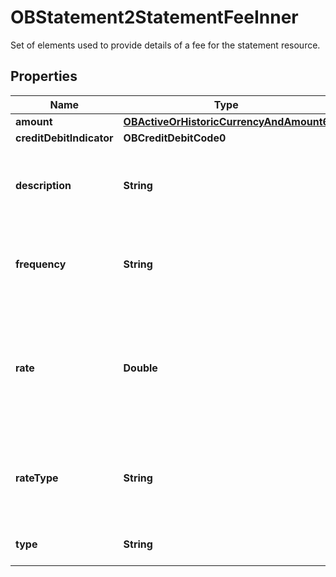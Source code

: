 

# OBStatement2StatementFeeInner

Set of elements used to provide details of a fee for the statement resource.

## Properties

| Name | Type | Description | Notes |
|------------ | ------------- | ------------- | -------------|
|**amount** | [**OBActiveOrHistoricCurrencyAndAmount6**](OBActiveOrHistoricCurrencyAndAmount6.md) |  |  |
|**creditDebitIndicator** | **OBCreditDebitCode0** |  |  |
|**description** | **String** | Description that may be available for the statement fee. |  [optional] |
|**frequency** | **String** | How frequently the fee is applied to the Account. |  [optional] |
|**rate** | **Double** | Rate charged for Statement Fee (where it is charged in terms of a rate rather than an amount) |  [optional] |
|**rateType** | **String** | Description that may be available for the statement fee rate type. |  [optional] |
|**type** | **String** | Fee type, in a coded form. |  |




